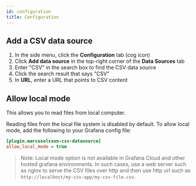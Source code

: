 ```yaml
---
id: configuration
title: Configuration
---
```


## Add a CSV data source

1. In the side menu, click the **Configuration** tab (cog icon)
1. Click **Add data source** in the top-right corner of the **Data Sources** tab
1. Enter "CSV" in the search box to find the CSV data source
1. Click the search result that says "CSV"
1. In **URL**, enter a URL that points to CSV content

## Allow local mode

This allows you to read files from local computer.

Reading files from the local file system is disabled by default. To allow local mode, add the following to your Grafana config file:

```ini
[plugin.marcusolsson-csv-datasource]
allow_local_mode = true
```

> Note: Local mode option is not available in Grafana Cloud and other hosted grafana environments. In such cases, use a web server such as nginx to serve the CSV files over http and then use http url such as `http://localhost/my-csv-app/my-csv-file.csv`.
